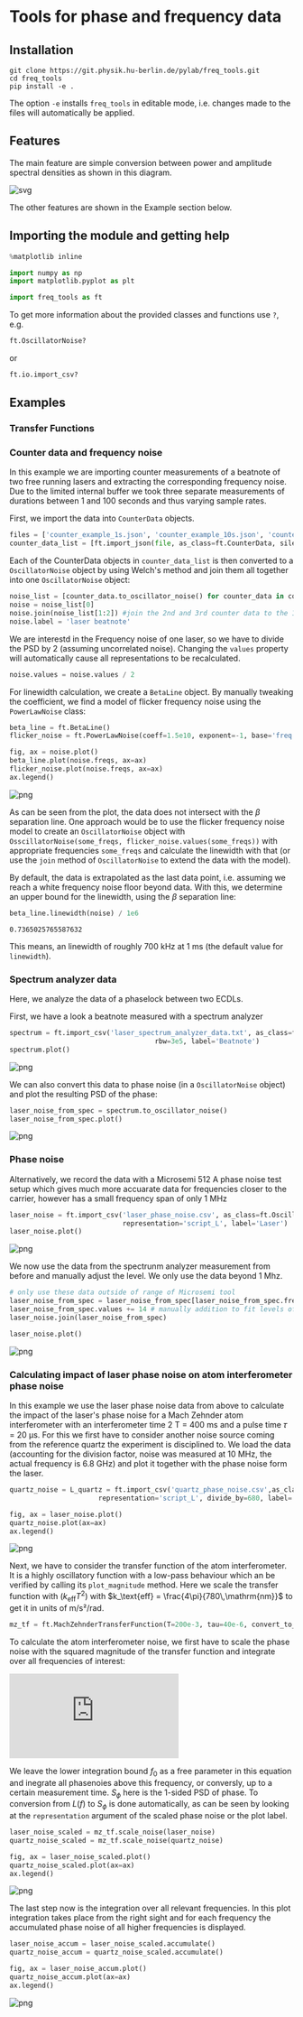 # Tools for phase and frequency data

## Installation

```
git clone https://git.physik.hu-berlin.de/pylab/freq_tools.git
cd freq_tools
pip install -e .
```

The option `-e` installs `freq_tools` in editable mode, i.e. changes made to the files
will automatically be applied.

## Features

The main feature are simple conversion between power and amplitude spectral densities as shown in this diagram.

![svg](./docs/representations.svg)

The other features are shown in the Example section below.

## Importing the module and getting help


```python
%matplotlib inline

import numpy as np
import matplotlib.pyplot as plt

import freq_tools as ft
```

To get more information about the provided classes and functions use `?`, e.g.


```python
ft.OscillatorNoise?
```

or


```python
ft.io.import_csv?
```

## Examples
### Transfer Functions

### Counter data and frequency noise

In this example we are importing counter measurements of a beatnote of two free running lasers and extracting the corresponding frequency noise. Due to the limited internal buffer we took three separate measurements of durations between 1 and 100 seconds and thus varying sample rates.

First, we import the data into `CounterData` objects.


```python
files = ['counter_example_1s.json', 'counter_example_10s.json', 'counter_example_100s.json']
counter_data_list = [ft.import_json(file, as_class=ft.CounterData, silent=True) for file in files]
```

Each of the CounterData objects in `counter_data_list` is then converted to a `OscillatorNoise` object by using Welch's method and join them all together into one `OscillatorNoise` object:


```python
noise_list = [counter_data.to_oscillator_noise() for counter_data in counter_data_list]
noise = noise_list[0]
noise.join(noise_list[1:2]) #join the 2nd and 3rd counter data to the 1st one
noise.label = 'laser beatnote'

```

We are interestd in the Frequency noise of one laser, so we have to divide the PSD by 2 (assuming uncorrelated noise). Changing the `values` property will automatically cause all representations to be recalculated.


```python
noise.values = noise.values / 2
```

For linewidth calculation, we create a `BetaLine` object. By manually tweaking the coefficient, we find a model of flicker frequency noise using the `PowerLawNoise` class: 


```python
beta_line = ft.BetaLine()
flicker_noise = ft.PowerLawNoise(coeff=1.5e10, exponent=-1, base='freq', representation='psd_freq')
```


```python
fig, ax = noise.plot()
beta_line.plot(noise.freqs, ax=ax)
flicker_noise.plot(noise.freqs, ax=ax)
ax.legend()
```

![png](docs/output_15_2.png)


As can be seen from the plot, the data does not intersect with the $\beta$ separation line. One approach would be to use the flicker frequency noise model to create an `OscillatorNoise` object with `OsscillatorNoise(some_freqs, flicker_noise.values(some_freqs))` with appropriate frequencies `some_freqs` and calculate the linewidth with that (or use the `join` method of `OscillatorNoise` to extend the data with the model).

By default, the data is extrapolated as the last data point, i.e. assuming we reach a white frequency noise floor beyond data. With this, we determine an upper bound for the linewidth, using the $\beta$ separation line:


```python
beta_line.linewidth(noise) / 1e6
```


    0.7365025765587632



This means, an linewidth of roughly 700 kHz at 1 ms (the default value for `linewidth`).

### Spectrum analyzer data

Here, we analyze the data of a phaselock between two ECDLs.

First, we have a look a beatnote measured with a spectrum analyzer


```python
spectrum = ft.import_csv('laser_spectrum_analyzer_data.txt', as_class=ft.SpectrumAnalyzerData, delimiter='\t',
                                    rbw=3e5, label='Beatnote')
spectrum.plot()
```


![png](docs/output_21_1.png)


We can also convert this data to phase noise (in a `OscillatorNoise` object) and plot the resulting PSD of the phase:


```python
laser_noise_from_spec = spectrum.to_oscillator_noise()
laser_noise_from_spec.plot()
```


![png](docs/output_23_1.png)


### Phase noise 

Alternatively, we record the data with a Microsemi 512 A phase noise test setup which gives much more accuarate data for frequencies closer to the carrier, however has a small frequency span of only 1 MHz


```python
laser_noise = ft.import_csv('laser_phase_noise.csv', as_class=ft.OscillatorNoise, 
                            representation='script_L', label='Laser')
laser_noise.plot()
```

![png](docs/output_26_1.png)


We now use the data from the spectrunm analyzer measurement from before and manually adjust the level. We only use the data beyond 1 Mhz.


```python
# only use these data outside of range of Microsemi tool
laser_noise_from_spec = laser_noise_from_spec[laser_noise_from_spec.freqs > 1e6] 
laser_noise_from_spec.values += 14 # manually addition to fit levels of microsemi and spectrum analyzer
laser_noise.join(laser_noise_from_spec)
```


```python
laser_noise.plot()
```
![png](docs/output_29_1.png)


### Calculating impact of laser phase noise on atom interferometer phase noise

In this example we use the laser phase noise data from above to calculate the impact of the laser's phase noise for a Mach Zehnder atom interferometer with an interferometer time 2 T = 400 ms and a pulse time 𝜏 = 20 μs. For this we first have to consider another noise source coming from the reference quartz the experiment is disciplined to. We load the data (accounting for the division factor, noise was measured at 10 MHz, the actual frequency is 6.8 GHz) and plot it together with the phase noise form the laser.


```python
quartz_noise = L_quartz = ft.import_csv('quartz_phase_noise.csv',as_class=ft.OscillatorNoise,
                      representation='script_L', divide_by=680, label='Quartz')
```

```python
fig, ax = laser_noise.plot()
quartz_noise.plot(ax=ax)
ax.legend()
```

![png](docs/output_33_1.png)


Next, we have to consider the transfer function of the atom interferometer. It is a highly oscillatory function with a low-pass behaviour which an be verified by calling its `plot_magnitude` method. Here we scale the transfer function with $(k_\text{eff} T^2)$ with $k_\text{eff} = \frac{4\pi}{780\,\mathrm{nm}}$ to get it in units of m/s²/rad.


```python
mz_tf = ft.MachZehnderTransferFunction(T=200e-3, tau=40e-6, convert_to_g=True)
```

To calculate the atom interferometer noise, we first have to scale the phase noise with the squared magnitude of the transfer function and integrate over all frequencies of interest:

![equation](https://latex.codecogs.com/gif.latex?%5Csigma_%7B%5Ctext%7BAI%7D%7D%5E2%20%3D%20%5Cint_%7Bf_0%7D%5E%5Cinfty%20%7CH_%5Ctext%7BAI%7D%282%5Cpi%20f%29%7C%5E2%20%5Ccdot%20S_%5Cphi%28f%29%20%5Cmathrm%7Bd%7Df)

We leave the lower integration bound $f_0$ as a free parameter in this equation and inegrate all phasenoies above this frequency, or conversly, up to a certain measurement time. $S_\phi$ here is the 1-sided PSD of phase. To conversion from $L(f)$ to $S_\phi$ is done automatically, as can be seen by looking at the `representation` argument of the scaled phase noise or the plot label. 


```python
laser_noise_scaled = mz_tf.scale_noise(laser_noise)
quartz_noise_scaled = mz_tf.scale_noise(quartz_noise)

fig, ax = laser_noise_scaled.plot()
quartz_noise_scaled.plot(ax=ax)
ax.legend()
```

![png](docs/output_37_1.png)


The last step now is the integration over all relevant frequencies. In this plot integration takes place from the right sight and for each frequency the accumulated phase noise of all higher frequencies is displayed.


```python
laser_noise_accum = laser_noise_scaled.accumulate()
quartz_noise_accum = quartz_noise_scaled.accumulate()

fig, ax = laser_noise_accum.plot()
quartz_noise_accum.plot(ax=ax)
ax.legend()
```

![png](docs/output_39_1.png)

